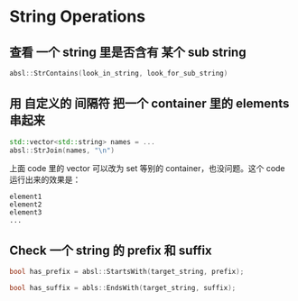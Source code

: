 # String Operations

## 查看 一个 string 里是否含有 某个 sub string
```cpp
absl::StrContains(look_in_string, look_for_sub_string)
```

## 用 自定义的 间隔符 把一个 container 里的 elements 串起来
```cpp
std::vector<std::string> names = ...
absl::StrJoin(names, "\n")
```
上面 code 里的 vector 可以改为 set 等别的 container，也没问题。这个 code 运行出来的效果是：
```
element1
element2
element3
...
```

## Check 一个 string 的 prefix 和 suffix
```cpp
bool has_prefix = absl::StartsWith(target_string, prefix);

bool has_suffix = abls::EndsWith(target_string, suffix);
```
